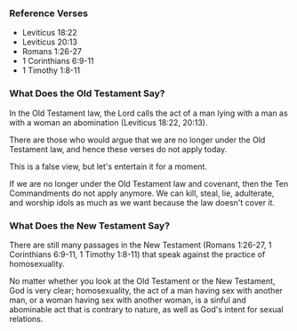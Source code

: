 
### Reference Verses

- Leviticus 18:22
- Leviticus 20:13
- Romans 1:26-27
- 1 Corinthians 6:9-11
- 1 Timothy 1:8-11


### What Does the Old Testament Say?

In the Old Testament law, the Lord calls the act of a man lying with a man as with a woman an abomination (Leviticus 18:22, 20:13).

There are those who would argue that we are no longer under the Old Testament law, and hence these verses do not apply today.

This is a false view, but let's entertain it for a moment.

If we are no longer under the Old Testament law and covenant, then the Ten Commandments do not apply anymore. We can kill, steal, lie, adulterate, and worship idols as much as we want because the law doesn't cover it. 


### What Does the New Testament Say?

There are still many passages in the New Testament (Romans 1:26-27, 1 Corinthians 6:9-11, 1 Timothy 1:8-11) that speak against the practice of homosexuality. 

No matter whether you look at the Old Testament or the New Testament, God is very clear; homosexuality, the act of a man having sex with another man, or a woman having sex with another woman, is a sinful and abominable act that is contrary to nature, as well as God's intent for sexual relations. 


